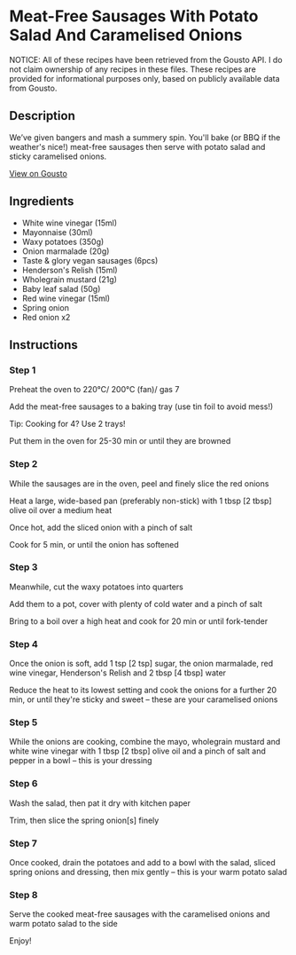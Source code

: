 # Meat-Free Sausages With Potato Salad And Caramelised Onions

NOTICE: All of these recipes have been retrieved from the Gousto API. I do not claim ownership of any recipes in these files. These recipes are provided for informational purposes only, based on publicly available data from Gousto.

## Description

We’ve given bangers and mash a summery spin. You'll bake (or BBQ if the weather's nice!) meat-free sausages then serve with potato salad and sticky caramelised onions. 

[View on Gousto](https://www.gousto.co.uk/recipes/cookbook/meat-free-sausages-with-caramelised-onions-and-potato-salad)

## Ingredients

- White wine vinegar (15ml)
- Mayonnaise (30ml)
- Waxy potatoes (350g)
- Onion marmalade (20g)
- Taste & glory vegan sausages (6pcs)
- Henderson's Relish (15ml)
- Wholegrain mustard (21g)
- Baby leaf salad (50g)
- Red wine vinegar (15ml)
- Spring onion
- Red onion x2

## Instructions


### Step 1

Preheat the oven to 220°C/ 200°C (fan)/ gas 7

Add the meat-free sausages to a baking tray (use tin foil to avoid mess!)

Tip: Cooking for 4? Use 2 trays!

Put them in the oven for 25-30 min or until they are browned


### Step 2

While the sausages are in the oven, peel and finely slice the red onions

Heat a large, wide-based pan (preferably non-stick) with 1 tbsp <span class="text-danger">[2 tbsp]</span> olive oil over a medium heat

Once hot, add the sliced onion with a pinch of salt

Cook for 5 min, or until the onion has softened


### Step 3

Meanwhile, cut the waxy potatoes into quarters

Add them to a pot, cover with plenty of cold water and a pinch of salt

Bring to a boil over a high heat and cook for 20 min or until fork-tender


### Step 4

Once the onion is soft, add 1 tsp <span class="text-danger">[2 tsp]</span> sugar, the onion marmalade, red wine vinegar, Henderson's Relish and 2 tbsp <span class="text-danger">[4 tbsp]</span> water

Reduce the heat to its lowest setting and cook the onions for a further 20 min, or until they're sticky and sweet – these are your caramelised onions


### Step 5

While the onions are cooking, combine the mayo, wholegrain mustard and white wine vinegar with 1 tbsp <span class="text-danger">[2 tbsp]</span> olive oil and a pinch of salt and pepper in a bowl – this is your dressing


### Step 6

Wash the salad, then pat it dry with kitchen paper

Trim, then slice the spring onion<span class="text-danger">[s]</span> finely


### Step 7

Once cooked, drain the potatoes and add to a bowl with the salad, sliced spring onions and dressing, then mix gently – this is your warm potato salad

### Step 8

Serve the cooked meat-free sausages with the caramelised onions and warm potato salad to the side

Enjoy!

